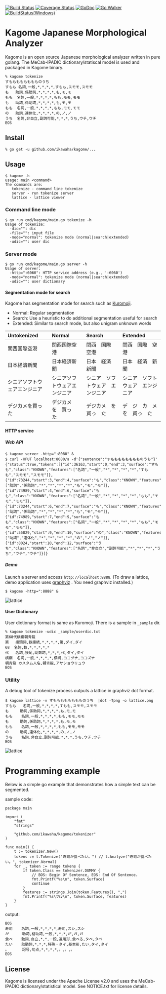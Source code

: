 [![Build Status](https://travis-ci.org/ikawaha/kagome.svg?branch=master)](https://travis-ci.org/ikawaha/kagome) [![Coverage Status](https://coveralls.io/repos/ikawaha/kagome/badge.svg?branch=master&service=github)](https://coveralls.io/github/ikawaha/kagome?branch=master) [![GoDoc](https://godoc.org/github.com/ikawaha/kagome?status.svg)](https://godoc.org/github.com/ikawaha/kagome) [![Go Walker](http://gowalker.org/api/v1/badge)](https://gowalker.org/github.com/ikawaha/kagome)  [![BuildStatus(Windows)](https://ci.appveyor.com/api/projects/status/k4g4bpy1ijqoasbe/branch/master?svg=true)](https://ci.appveyor.com/project/ikawaha/kagome)

Kagome Japanese Morphological Analyzer
===

Kagome is an open source Japanese morphological analyzer written in pure golang.
The MeCab-IPADIC dictionary/statiscal model is used and packaged in Kagome binary.

```
% kagome tokenize
すもももももももものうち
すもも	名詞,一般,*,*,*,*,すもも,スモモ,スモモ
も	助詞,係助詞,*,*,*,*,も,モ,モ
もも	名詞,一般,*,*,*,*,もも,モモ,モモ
も	助詞,係助詞,*,*,*,*,も,モ,モ
もも	名詞,一般,*,*,*,*,もも,モモ,モモ
の	助詞,連体化,*,*,*,*,の,ノ,ノ
うち	名詞,非自立,副詞可能,*,*,*,うち,ウチ,ウチ
EOS
```

Install
---

```
% go get -u github.com/ikawaha/kagome/...
```

Usage
---

```
$ kagome -h
usage: main <command>
The commands are:
   tokenize - command line tokenize
   server - run tokenize server
   lattice - lattice viewer
```

### Command line mode

```
$ go run cmd/kagome/main.go tokenize -h
Usage of tokenize:
  -dic="": dic
  -file="": input file
  -mode="normal": tokenize mode (normal|search|extended)
  -udic="": user dic
```

### Server mode

```
$ go run cmd/kagome/main.go server -h
Usage of server:
  -http=":6060": HTTP service address (e.g., ':6060')
  -mode="normal": tokenize mode (normal|search|extended)
  -udic="": user dictionary
```

#### Segmentation mode for search

Kagome has segmentation mode for search such as [Kuromoji](http://www.atilika.com/en/products/kuromoji.html).

* Normal: Regular segmentation
* Search: Use a heuristic to do additional segmentation useful for search
* Extended: Similar to search mode, but also unigram unknown words

|Untokenized|Normal|Search|Extended|
|:-------|:---------|:---------|:---------|
|関西国際空港|関西国際空港|関西　国際　空港|関西　国際　空港|
|日本経済新聞|日本経済新聞|日本　経済　新聞|日本　経済　新聞|
|シニアソフトウェアエンジニア|シニアソフトウェアエンジニア|シニア　ソフトウェア　エンジニア|シニア　ソフトウェア　エンジニア|
|デジカメを買った|デジカメ　を　買っ　た|デジカメ　を　買っ　た|デ　ジ　カ　メ　を　買っ　た|

#### HTTP service

##### Web API

```
$ kagome server -http=":8080" &
$ curl -XPUT localhost:8080/a -d'{"sentence":"すもももももももものうち"}'
{"status":true,"tokens":[{"id":36163,"start":0,"end":3,"surface":"すもも","class":"KNOWN","features":["名詞","一般","*","*","*","*","すもも","スモモ","スモモ"]},{"id":73244,"start":3,"end":4,"surface":"も","class":"KNOWN","features":["助詞","係助詞","*","*","*","*","も","モ","モ"]},{"id":74989,"start":4,"end":6,"surface":"もも","class":"KNOWN","features":["名詞","一般","*","*","*","*","もも","モモ","モモ"]},{"id":73244,"start":6,"end":7,"surface":"も","class":"KNOWN","features":["助詞","係助詞","*","*","*","*","も","モ","モ"]},{"id":74989,"start":7,"end":9,"surface":"もも","class":"KNOWN","features":["名詞","一般","*","*","*","*","もも","モモ","モモ"]},{"id":55829,"start":9,"end":10,"surface":"の","class":"KNOWN","features":["助詞","連体化","*","*","*","*","の","ノ","ノ"]},{"id":8024,"start":10,"end":12,"surface":"うち","class":"KNOWN","features":["名詞","非自立","副詞可能","*","*","*","うち","ウチ","ウチ"]}]}
```

##### Demo

Launch a server and access `http://localhost:8888`.
(To draw a lattice, demo application uses [graphviz](http://www.graphviz.org/) . You need graphviz installed.)


```
$ kagome -http=":8888" &
```

![lattice](https://raw.githubusercontent.com/wiki/ikawaha/kagome/images/demoapp.png)

#### User Dictionary
User dictionary format is same as Kuromoji. There is a sample in `_sample` dir.

```
% kagome tokenize -udic _sample/userdic.txt
第68代横綱朝青龍
第	接頭詞,数接続,*,*,*,*,第,ダイ,ダイ
68	名詞,数,*,*,*,*,*
代	名詞,接尾,助数詞,*,*,*,代,ダイ,ダイ
横綱	名詞,一般,*,*,*,*,横綱,ヨコヅナ,ヨコズナ
朝青龍	カスタム人名,朝青龍,アサショウリュウ
EOS
```
### Utility

A debug tool of tokenize process outputs a lattice in graphviz dot format.

```
$ kagome lattice -v すもももももももものうち  |dot -Tpng -o lattice.png
すもも	  名詞,一般,*,*,*,*,すもも,スモモ,スモモ
も	  助詞,係助詞,*,*,*,*,も,モ,モ
もも	  名詞,一般,*,*,*,*,もも,モモ,モモ
も	  助詞,係助詞,*,*,*,*,も,モ,モ
もも	  名詞,一般,*,*,*,*,もも,モモ,モモ
の	  助詞,連体化,*,*,*,*,の,ノ,ノ
うち	  名詞,非自立,副詞可能,*,*,*,うち,ウチ,ウチ
EOS
```
![lattice](https://raw.githubusercontent.com/wiki/ikawaha/kagome/images/lattice.png)

# Programming example

Below is a simple go example that demonstrates how a simple text can be segmented.

sample code:

```go:example
package main

import (
	"fmt"
	"strings"

	"github.com/ikawaha/kagome/tokenizer"
)

func main() {
	t := tokenizer.New()
	tokens := t.Tokenize("寿司が食べたい。") // t.Analyze("寿司が食べたい。", tokenizer.Normal)
	for _, token := range tokens {
		if token.Class == tokenizer.DUMMY {
			// BOS: Begin Of Sentence, EOS: End Of Sentence.
			fmt.Printf("%s\n", token.Surface)
			continue
		}
		features := strings.Join(token.Features(), ",")
		fmt.Printf("%s\t%v\n", token.Surface, features)
	}
}
```

output:

```text:outputs
BOS
寿司    名詞,一般,*,*,*,*,寿司,スシ,スシ
が      助詞,格助詞,一般,*,*,*,が,ガ,ガ
食べ    動詞,自立,*,*,一段,連用形,食べる,タベ,タベ
たい    助動詞,*,*,*,特殊・タイ,基本形,たい,タイ,タイ
。      記号,句点,*,*,*,*,。,。,。
EOS
```

License
---
Kagome is licensed under the Apache License v2.0 and uses the MeCab-IPADIC dictionary/statistical model. See NOTICE.txt for license details.
